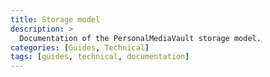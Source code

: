 ```yaml
---
title: Storage model
description: >
  Documentation of the PersonalMediaVault storage model.
categories: [Guides, Technical]
tags: [guides, technical, documentation]
---
```


